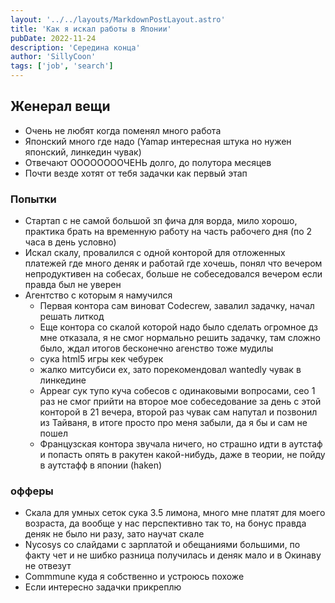 ```yaml
---
layout: '../../layouts/MarkdownPostLayout.astro'
title: 'Как я искал работы в Японии'
pubDate: 2022-11-24
description: 'Середина конца'
author: 'SillyCoon'
tags: ['job', 'search']
---
```


## Женерал вещи

- Очень не любят когда поменял много работа
- Японский много где надо (Yamap интересная штука но нужен японский, линкедин чувак)
- Отвечают ООООООООЧЕНЬ долго, до полутора месяцев
- Почти везде хотят от тебя задачки как первый этап

### Попытки

- Стартап с не самой большой зп фича для ворда, мило хорошо, практика брать на временную работу на часть рабочего дня (по 2 часа в день условно)
- Искал скалу, провалился с одной конторой для отложенных платежей где много деняк и работай где хочешь, понял что вечером непродуктивен на собесах, больше не собеседовался вечером если правда был не уверен
- Агентство с которым я намучился
  - Первая контора сам виноват Codecrew, завалил задачку, начал решать литкод
  - Еще контора со скалой которой надо было сделать огромное дз мне отказала, я не смог нормально решить задачку, там сложно было, ждал итогов бесконечно агенство тоже мудилы
  - сука html5 игры кек чебурек
  - жалко митсубиси ех, зато порекомендовал wantedly чувак в линкедине
  - Appear сук тупо куча собесов с одинаковыми вопросами, сео 1 раз не смог прийти на второе мое собеседование за день с этой конторой в 21 вечера, второй раз чувак сам напутал и позвонил из Тайваня, в итоге просто про меня забыли, да я бы и сам не пошел
  - Французская контора звучала ничего, но страшно идти в аутстаф и попасть опять в ракутен какой-нибудь, даже в теории, не пойду в аутстафф в японии (haken)

### офферы

- Скала для умных сеток сука 3.5 лимона, много мне платят для моего возраста, да вообще у нас перспективно так то, на бонус правда деняк не было ни разу, зато научат скале
- Nycosys со слайдами с зарплатой и обещаниями большими, по факту чет и не шибко разница получилась и деняк мало и в Окинаву не отвезут
- Commmune куда я собственно и устроюсь похоже
- Если интересно задачки прикреплю
